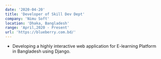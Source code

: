 ```yaml
---
date: '2020-04-20'
title: 'Developer of Skill Dev Dept'
company: 'Nimu Soft'
location: 'Dhaka, Bangladesh'
range: 'April,2020 - Present'
url: 'https://blueberry.com.bd/'
---
```


- Developing a highly interactive web application for E-learning Platform in Bangladesh using Django.
